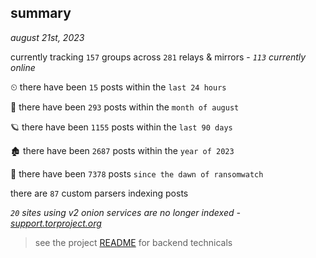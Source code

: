 
## summary
_august 21st, 2023_

currently tracking `157` groups across `281` relays & mirrors - _`113` currently online_

⏲ there have been `15` posts within the `last 24 hours`

🦈 there have been `293` posts within the `month of august`

🪐 there have been `1155` posts within the `last 90 days`

🏚 there have been `2687` posts within the `year of 2023`

🦕 there have been `7378` posts `since the dawn of ransomwatch`

there are `87` custom parsers indexing posts

_`20` sites using v2 onion services are no longer indexed - [support.torproject.org](https://support.torproject.org/onionservices/v2-deprecation/)_

> see the project [README](https://github.com/joshhighet/ransomwatch#ransomwatch--) for backend technicals
